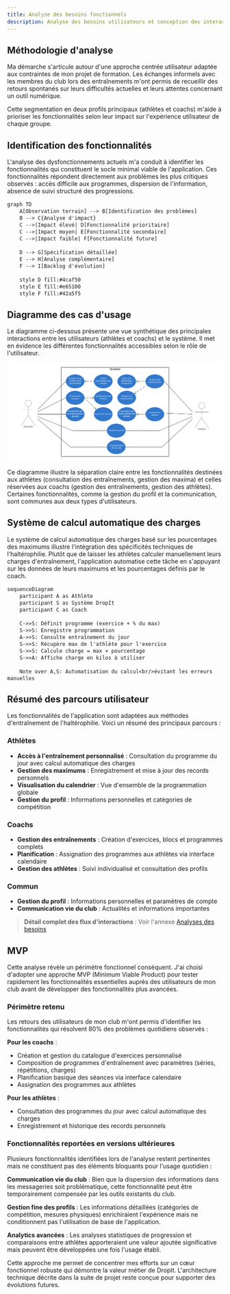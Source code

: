 ```yaml
---
title: Analyse des besoins fonctionnels
description: Analyse des besoins utilisateurs et conception des interactions pour DropIt
---
```


## Méthodologie d'analyse

Ma démarche s'articule autour d'une approche centrée utilisateur adaptée aux contraintes de mon projet de formation. Les échanges informels avec les membres du club lors des entraînements m'ont permis de recueillir des retours spontanés sur leurs difficultés actuelles et leurs attentes concernant un outil numérique.

Cette segmentation en deux profils principaux (athlètes et coachs) m'aide à prioriser les fonctionnalités selon leur impact sur l'expérience utilisateur de chaque groupe.

## Identification des fonctionnalités

L'analyse des dysfonctionnements actuels m'a conduit à identifier les fonctionnalités qui constituent le socle minimal viable de l'application. Ces fonctionnalités répondent directement aux problèmes les plus critiques observés : accès difficile aux programmes, dispersion de l'information, absence de suivi structuré des progressions.

```mermaid
graph TD
    A[Observation terrain] --> B[Identification des problèmes]
    B --> C{Analyse d'impact}
    C -->|Impact élevé| D[Fonctionnalité prioritaire]
    C -->|Impact moyen| E[Fonctionnalité secondaire]
    C -->|Impact faible| F[Fonctionnalité future]
    
    D --> G[Spécification détaillée]
    E --> H[Analyse complémentaire]
    F --> I[Backlog d'évolution]
    
    style D fill:#4caf50
    style E fill:#e65100
    style F fill:#42a5f5
```

## Diagramme des cas d'usage

Le diagramme ci-dessous présente une vue synthétique des principales interactions entre les utilisateurs (athlètes et coachs) et le système. Il met en évidence les différentes fonctionnalités accessibles selon le rôle de l'utilisateur.

![Diagramme des cas d'usage](../../../assets/diagram-use-cases.png)

Ce diagramme illustre la séparation claire entre les fonctionnalités destinées aux athlètes (consultation des entraînements, gestion des maxima) et celles réservées aux coachs (gestion des entraînements, gestion des athlètes). Certaines fonctionnalités, comme la gestion du profil et la communication, sont communes aux deux types d'utilisateurs.

## Système de calcul automatique des charges

Le système de calcul automatique des charges basé sur les pourcentages des maximums illustre l'intégration des spécificités techniques de l'haltérophilie. Plutôt que de laisser les athlètes calculer manuellement leurs charges d'entraînement, l'application automatise cette tâche en s'appuyant sur les données de leurs maximums et les pourcentages définis par le coach.

```mermaid
sequenceDiagram
    participant A as Athlète
    participant S as Système DropIt
    participant C as Coach
    
    C->>S: Définit programme (exercice + % du max)
    S->>S: Enregistre programmation
    A->>S: Consulte entraînement du jour
    S->>S: Récupère max de l'athlète pour l'exercice
    S->>S: Calcule charge = max × pourcentage
    S->>A: Affiche charge en kilos à utiliser
    
    Note over A,S: Automatisation du calcul<br/>évitant les erreurs manuelles
```

## Résumé des parcours utilisateur

Les fonctionnalités de l'application sont adaptées aux méthodes d'entraînement de l'haltérophilie. Voici un résumé des principaux parcours :

### Athlètes
- **Accès à l'entraînement personnalisé** : Consultation du programme du jour avec calcul automatique des charges
- **Gestion des maximums** : Enregistrement et mise à jour des records personnels
- **Visualisation du calendrier** : Vue d'ensemble de la programmation globale
- **Gestion du profil** : Informations personnelles et catégories de compétition

### Coachs  
- **Gestion des entraînements** : Création d'exercices, blocs et programmes complets
- **Planification** : Assignation des programmes aux athlètes via interface calendaire
- **Gestion des athlètes** : Suivi individualisé et consultation des profils

### Commun
- **Gestion du profil** : Informations personnelles et paramètres de compte
- **Communication vie du club** : Actualités et informations importantes

> **Détail complet des flux d'interactions** : Voir l'annexe [Analyses des besoins](/annexes/analyses-besoins/)

## MVP

Cette analyse révèle un périmètre fonctionnel conséquent. J'ai choisi d'adopter une approche MVP (Minimum Viable Product) pour tester rapidement les fonctionnalités essentielles auprès des utilisateurs de mon club avant de développer des fonctionnalités plus avancées.

### Périmètre retenu

Les retours des utilisateurs de mon club m'ont permis d'identifier les fonctionnalités qui résolvent 80% des problèmes quotidiens observés :

**Pour les coachs** :
- Création et gestion du catalogue d'exercices personnalisé
- Composition de programmes d'entraînement avec paramètres (séries, répétitions, charges)
- Planification basique des séances via interface calendaire
- Assignation des programmes aux athlètes

**Pour les athlètes** :
- Consultation des programmes du jour avec calcul automatique des charges
- Enregistrement et historique des records personnels

### Fonctionnalités reportées en versions ultérieures

Plusieurs fonctionnalités identifiées lors de l'analyse restent pertinentes mais ne constituent pas des éléments bloquants pour l'usage quotidien :

**Communication vie du club** : Bien que la dispersion des informations dans les messageries soit problématique, cette fonctionnalité peut être temporairement compensée par les outils existants du club.

**Gestion fine des profils** : Les informations détaillées (catégories de compétition, mesures physiques) enrichiraient l'expérience mais ne conditionnent pas l'utilisation de base de l'application.

**Analytics avancées** : Les analyses statistiques de progression et comparaisons entre athlètes apporteraient une valeur ajoutée significative mais peuvent être développées une fois l'usage établi.

Cette approche me permet de concentrer mes efforts sur un cœur fonctionnel robuste qui démontre la valeur métier de DropIt. L'architecture technique décrite dans la suite de projet reste conçue pour supporter des évolutions futures.
